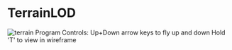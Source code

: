 # TerrainLOD
![terrain](https://user-images.githubusercontent.com/66092046/94596030-6f18f080-0240-11eb-8115-2ea27d6a7988.png)
Program Controls:
Up+Down arrow keys to fly up and down
Hold 'T' to view in wireframe

